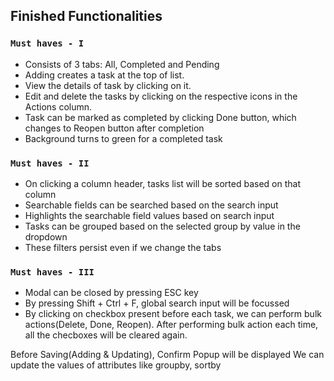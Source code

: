 ## Finished Functionalities

### `Must haves - I`
- Consists of 3 tabs: All, Completed and Pending
- Adding creates a task at the top of list.
- View the details of task by clicking on it.
- Edit and delete the tasks by clicking on the respective icons in the Actions column.
- Task can be marked as completed by clicking Done button, which changes to Reopen button after completion
- Background turns to green for a completed task

### `Must haves - II`
- On clicking a column header, tasks list will be sorted based on that column
- Searchable fields can be searched based on the search input
- Highlights the searchable field values based on search input
- Tasks can be grouped based on the selected group by value in the dropdown
- These filters persist even if we change the tabs

### `Must haves - III`
- Modal can be closed by pressing ESC key
- By pressing Shift + Ctrl + F, global search input will be focussed
- By clicking on checkbox present before each task, we can perform bulk actions(Delete, Done, Reopen).
  After performing bulk action each time, all the checboxes will be cleared again.
  
Before Saving(Adding & Updating), Confirm Popup will be displayed
We can update the values of attributes like groupby, sortby
